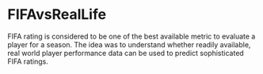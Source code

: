 # FIFAvsRealLife
FIFA rating is considered to be one of the best available metric to evaluate a player for a season. The idea was to understand whether readily available, real world player performance data can be used to predict sophisticated FIFA ratings.  
